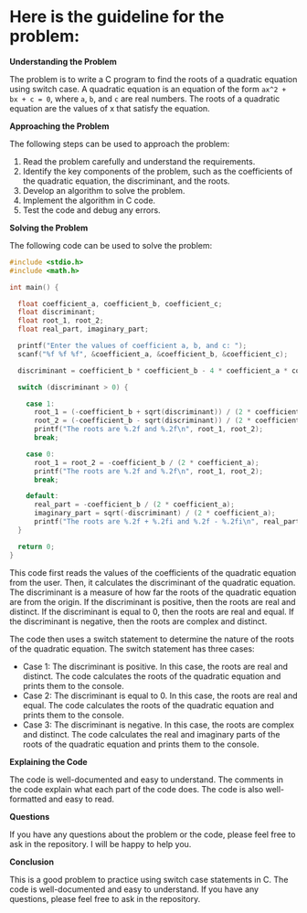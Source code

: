 # Here is the guideline for the problem:

**Understanding the Problem**

The problem is to write a C program to find the roots of a quadratic equation using switch case. A quadratic equation is an equation of the form `ax^2 + bx + c = 0`, where `a`, `b`, and `c` are real numbers. The roots of a quadratic equation are the values of x that satisfy the equation.

**Approaching the Problem**

The following steps can be used to approach the problem:

1. Read the problem carefully and understand the requirements.
2. Identify the key components of the problem, such as the coefficients of the quadratic equation, the discriminant, and the roots.
3. Develop an algorithm to solve the problem.
4. Implement the algorithm in C code.
5. Test the code and debug any errors.

**Solving the Problem**

The following code can be used to solve the problem:

```c
#include <stdio.h>
#include <math.h>

int main() {

  float coefficient_a, coefficient_b, coefficient_c;
  float discriminant;
  float root_1, root_2;
  float real_part, imaginary_part;

  printf("Enter the values of coefficient a, b, and c: ");
  scanf("%f %f %f", &coefficient_a, &coefficient_b, &coefficient_c);

  discriminant = coefficient_b * coefficient_b - 4 * coefficient_a * coefficient_c;

  switch (discriminant > 0) {

    case 1:
      root_1 = (-coefficient_b + sqrt(discriminant)) / (2 * coefficient_a);
      root_2 = (-coefficient_b - sqrt(discriminant)) / (2 * coefficient_a);
      printf("The roots are %.2f and %.2f\n", root_1, root_2);
      break;

    case 0:
      root_1 = root_2 = -coefficient_b / (2 * coefficient_a);
      printf("The roots are %.2f and %.2f\n", root_1, root_2);
      break;

    default:
      real_part = -coefficient_b / (2 * coefficient_a);
      imaginary_part = sqrt(-discriminant) / (2 * coefficient_a);
      printf("The roots are %.2f + %.2fi and %.2f - %.2fi\n", real_part, imaginary_part, real_part, imaginary_part);
  }

  return 0;
}
```

This code first reads the values of the coefficients of the quadratic equation from the user. Then, it calculates the discriminant of the quadratic equation. The discriminant is a measure of how far the roots of the quadratic equation are from the origin. If the discriminant is positive, then the roots are real and distinct. If the discriminant is equal to 0, then the roots are real and equal. If the discriminant is negative, then the roots are complex and distinct.

The code then uses a switch statement to determine the nature of the roots of the quadratic equation. The switch statement has three cases:

* Case 1: The discriminant is positive. In this case, the roots are real and distinct. The code calculates the roots of the quadratic equation and prints them to the console.
* Case 2: The discriminant is equal to 0. In this case, the roots are real and equal. The code calculates the roots of the quadratic equation and prints them to the console.
* Case 3: The discriminant is negative. In this case, the roots are complex and distinct. The code calculates the real and imaginary parts of the roots of the quadratic equation and prints them to the console.

**Explaining the Code**

The code is well-documented and easy to understand. The comments in the code explain what each part of the code does. The code is also well-formatted and easy to read.

**Questions**

If you have any questions about the problem or the code, please feel free to ask in the repository. I will be happy to help you.

**Conclusion**

This is a good problem to practice using switch case statements in C. The code is well-documented and easy to understand. If you have any questions, please feel free to ask in the repository.